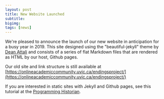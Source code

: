 ```yaml
---
layout: post
title: New Website Launched
subtitle:
bigimg: 
tags: [news]
---
```


We're pleased to announce the launch of our new website in anticipation for a busy year in 2019. This site designed using the "beautiful-jekyll" theme by [Dean Attali](https://deanattali.com/beautiful-jekyll/) and consists of a series of flat Markdown files that are rendered as HTML by our host, Github pages. 

Our old site and link structure is still available at [https://onlineacademiccommunity.uvic.ca/endingsproject/](https://onlineacademiccommunity.uvic.ca/endingsproject/)

If you are interested in static sites with Jekyll and Github pages, see this tutorial at the [Programming Historian](https://programminghistorian.org/en/lessons/building-static-sites-with-jekyll-github-pages). 
